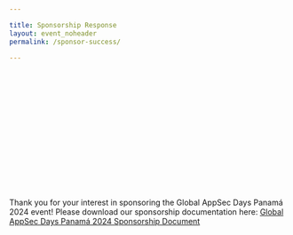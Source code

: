 ```yaml
---

title: Sponsorship Response
layout: event_noheader
permalink: /sponsor-success/

---
```


<div style="min-height:500px;margin-top:245px;">
Thank you for your interest in sponsoring the Global AppSec Days Panamá 2024 event! Please download our sponsorship documentation here: 
<a href="https://sf.globalappsec.org/assets/files/sponsorship.pdf">Global AppSec Days Panamá 2024 Sponsorship Document</a>
</div>
